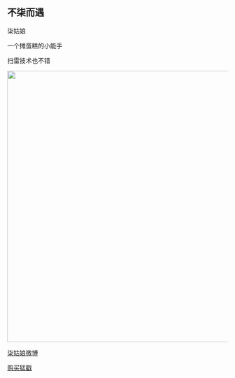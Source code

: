 ## 不柒而遇


柒姑娘
 
一个摊蛋糕的小能手
 
扫雷技术也不错
 
<img src="http://wx3.sinaimg.cn/mw1024/81777750ly1fdz316g0k2j20zk0qodjc.jpg" width="820" height="620">

 [柒姑娘微博](http://weibo.com/u/3228356483) 
  
 [购买猛戳](https://weidian.com/s/320657148?wfr=wx_profile) 
